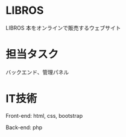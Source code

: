 # LIBROS
LIBROS 本をオンラインで販売するウェブサイト
# 担当タスク
バックエンド、管理パネル
# IT技術
Front-end: html, css, bootstrap

Back-end: php
